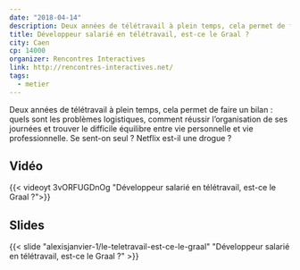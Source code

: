 ```yaml
---
date: "2018-04-14"
description: Deux années de télétravail à plein temps, cela permet de faire un bilan.
title: Développeur salarié en télétravail, est-ce le Graal ?
city: Caen
cp: 14000
organizer: Rencontres Interactives
link: http://rencontres-interactives.net/
tags:
  - metier
---
```


Deux années de télétravail à plein temps, cela permet de faire un bilan : quels sont les problèmes logistiques, comment réussir l’organisation de ses journées et trouver le difficile équilibre entre vie personnelle et vie professionnelle. Se sent-on seul ? Netflix est-il une drogue ?

## Vidéo

{{< videoyt 3vORFUGDnOg "Développeur salarié en télétravail, est-ce le Graal ?">}}

## Slides

{{< slide "alexisjanvier-1/le-teletravail-est-ce-le-graal" "Développeur salarié en télétravail, est-ce le Graal ?" >}}
